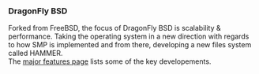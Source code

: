 ### DragonFly BSD
Forked from FreeBSD, the focus of DragonFly BSD is scalability & performance. Taking the operating system in a new direction with regards to how SMP is implemented and from there, developing a new files system called HAMMER.   
The [major features page](http://www.dragonflybsd.org/features/) lists some of the key developements.
